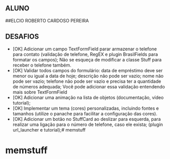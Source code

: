 
## ALUNO

##ELCIO ROBERTO CARDOSO PEREIRA

## DESAFIOS

*   [OK] Adicionar um campo TextFormField parar armazenar o telefone para contato (validação de telefone, RegEX e plugin BrasilFields para formatar os campos); Não se esqueça de modificar a classe Stuff para receber o telefone também.
*   [OK] Validar todos campos do formulário: data de empréstimo deve ser menor ou igual a data de hoje; descrição não pode ser vazio; nome não pode ser vazio; telefone não pode ser vazio e precisa ter a quantidade de números adequada; Você pode adicionar essa validação entendendo mais sobre TextFormField
*   [OK] Adicionar uma animação na lista de objetos (documentação, vídeo tutorial);
*   [OK] Implementar um tema (cores) personalizadas, incluindo fontes e tamanhos (utilize o panache para facilitar a configuração das cores).
*   [OK] Adicionar um botão no StuffCard ao deslizar para esquerda, para realizar uma ligação para o número de telefone, caso ele exista; (plugin url_launcher e tutorial);# memstuff
# memstuff
